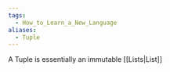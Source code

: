 ```yaml
---
tags:
  - How_to_Learn_a_New_Language
aliases:
  - Tuple
---
```

A Tuple is essentially an immutable [[Lists|List]]